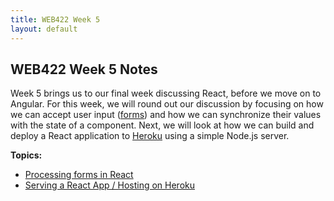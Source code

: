 ```yaml
---
title: WEB422 Week 5
layout: default
---
```


## WEB422 Week 5 Notes

Week 5 brings us to our final week discussing React, before we move on to Angular.  For this week, we will round out our discussion by focusing on how we can accept user input ([forms](https://reactjs.org/docs/forms.html)) and how we can synchronize their values with the state of a component.  Next, we will look at how we can build and deploy a React application to [Heroku](https://www.heroku.com) using a simple Node.js server.

**Topics:**

* [Processing forms in React](react-forms)
* [Serving a React App / Hosting on Heroku](serving-react-heroku)

<br>